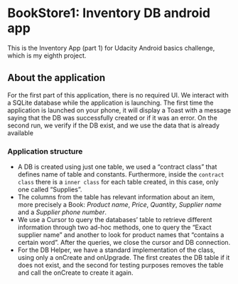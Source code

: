 # BookStore1: Inventory DB android app

This is the Inventory App (part 1) for Udacity Android basics challenge, which is my eighth project.

## About the application

For the first part of this application, there is no required UI. We interact with a SQLite database while the application is launching. The first time the application is launched on your phone, it will display a Toast with a message saying that the DB was successfully created or if it was an error. On the second run, we verify if the DB exist, and we use the data that is already available

### Application structure

* A DB is created using just one table,  we used a “contract class” that defines name of table and constants. Furthermore, inside the `contract class` there is a `inner class` for each table created, in this case, only one called “Supplies”.
* The columns from the table has relevant information about an item, more precisely a Book: *Product name*, *Price*, *Quantity*, *Supplier name* and a *Supplier phone number*.
* We use a Cursor to query the databases’ table to retrieve different information through two ad-hoc methods, one to query the “Exact supplier name” and another to look for product names that “contains a certain word”. After the queries, we close the cursor and DB connection.
* For the DB Helper, we have a standard implementation of the class, using only a onCreate and onUpgrade. The first creates the DB table if it does not exist, and the second for testing purposes removes the table and call the onCreate to create it again. 

